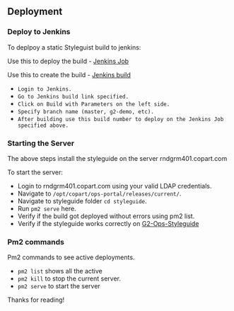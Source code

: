 ## Deployment

### Deploy to Jenkins
To deplpoy a static Styleguist build to jenkins:

Use this to deploy the build - [Jenkins Job](https://jenkins.copart.com/view/G1-Ops/job/G2_Ops_Styleguide_Static/)

Use this to create the build - [Jenkins build](https://jenkins.copart.com/view/G1-Ops/job/G2-Ops-Styleguide/)

* `Login to Jenkins.`
* `Go to Jenkins build link specified.`
* `Click on Build with Parameters on the left side.`
* `Specify branch name (master, g2-demo, etc).`
* `After building use this build number to deploy on the Jenkins Job specified above.`

### Starting the Server

The above steps install the styleguide on the server
rndgrm401.copart.com

To start the server:
* Login to rndgrm401.copart.com using your valid LDAP credentials.
* Navigate to `/opt/copart/ops-portal/releases/current/`.
* Navigate to styleguide folder `cd styleguide`.
* Run `pm2 serve` here.
* Verify if the build got deployed without errors using pm2 list.
* Verify if the styleguide works correctly on [G2-Ops-Styleguide](https://g2-ops-styleguide.copart.com/)

### Pm2 commands
Pm2 commands to see active deployments.
* `pm2 list` shows all the active
* `pm2 kill` to stop the current server.
* `pm2 serve` to start the server

Thanks for reading!
